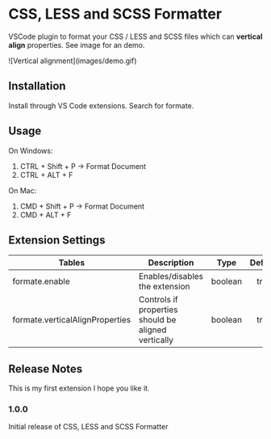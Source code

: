 # CSS, LESS and SCSS Formatter
VSCode plugin to format your CSS / LESS and SCSS files which can **vertical align** properties. See image for an demo.

\!\[Vertical alignment\]\(images/demo.gif\)

## Installation
Install through VS Code extensions. Search for formate.

## Usage
On Windows:
1. CTRL + Shift + P -> Format Document
2. CTRL + ALT + F

On Mac:
1. CMD + Shift + P -> Format Document
2. CMD + ALT + F

## Extension Settings
| Tables                            | Description                                         | Type    | Default  |
| --------------------------------- |-----------------------------------------------------|:-------:|:--------:|
| formate.enable                    | Enables/disables the extension                      | boolean | true     |
| formate.verticalAlignProperties   | Controls if properties should be aligned vertically | boolean | true     |



## Release Notes
This is my first extension I hope you like it.

### 1.0.0

Initial release of CSS, LESS and SCSS Formatter